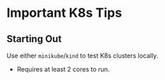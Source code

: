 # Important K8s Tips

## Starting Out

Use either `minikube`/`kind` to test K8s clusters locally.

- Requires at least 2 cores to run.
